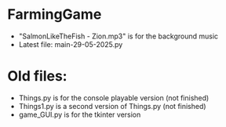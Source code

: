 # FarmingGame
- "SalmonLikeTheFish - Zion.mp3" is for the background music
- Latest file: main-29-05-2025.py

# Old files:
- Things.py is for the console playable version (not finished)
- Things1.py is a second version of Things.py (not finished)
- game_GUI.py is for the tkinter version

